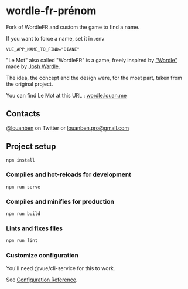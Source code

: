 # wordle-fr-prénom

Fork of WordleFR and custom the game to find a name.

If you want to force a name, set it in .env
```
VUE_APP_NAME_TO_FIND="DIANE"
```

"Le Mot" also called "WordleFR" is a game, freely inspired by ["Wordle"](https://www.powerlanguage.co.uk/wordle/) made by [Josh Wardle](https://twitter.com/powerlanguish).

The idea, the concept and the design were, for the most part, taken from the original project.

You can find Le Mot at this URL : [wordle.louan.me](https://wordle.louan.me)

## Contacts

[@louanben](https://twitter.com/louanben) on Twitter
or
louanben.pro@gmail.com

## Project setup
```
npm install
```

### Compiles and hot-reloads for development
```
npm run serve
```

### Compiles and minifies for production
```
npm run build
```

### Lints and fixes files
```
npm run lint
```

### Customize configuration
You'll need @vue/cli-service for this to work.


See [Configuration Reference](https://cli.vuejs.org/config/).



